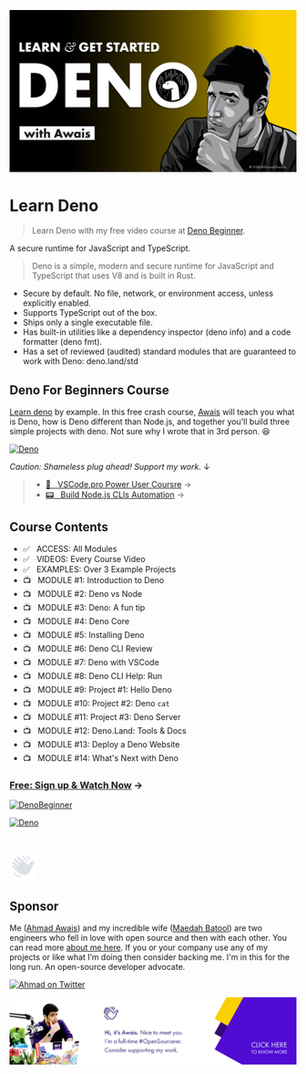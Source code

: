 [![Deno](./.github/denobeginner.com.jpg)][d]

# Learn Deno

> Learn Deno with my free video course at [Deno Beginner][d].

A secure runtime for JavaScript and TypeScript.

> Deno is a simple, modern and secure runtime for JavaScript and TypeScript that uses V8 and is built in Rust.

- Secure by default. No file, network, or environment access, unless explicitly enabled.
- Supports TypeScript out of the box.
- Ships only a single executable file.
- Has built-in utilities like a dependency inspector (deno info) and a code formatter (deno fmt).
- Has a set of reviewed (audited) standard modules that are guaranteed to work with Deno: deno.land/std

## Deno For Beginners Course

[Learn deno][d] by example. In this free crash course, [Awais](https://twitter.com/MrAhmadAwais/) will teach you what is Deno, how is Deno different than Node.js, and together you'll build three simple projects with deno. Not sure why I wrote that in 3rd person. 😆

[![Deno](https://dev-to-uploads.s3.amazonaws.com/i/jjj14b8d73adryxhzdfc.png)][d]

_Caution: Shameless plug ahead! Support my work._ ↓

> - [🚀&nbsp;&nbsp; VSCode.pro Power User Coursre][v] →
> - [📟&nbsp;&nbsp; Build Node.js CLIs Automation][n] →

## Course Contents

- ✅&nbsp;&nbsp; ACCESS: All Modules
- ✅&nbsp;&nbsp; VIDEOS: Every Course Video
- ✅&nbsp;&nbsp; EXAMPLES: Over 3 Example Projects
- 📺&nbsp;&nbsp; MODULE #1: Introduction to Deno
- 📺&nbsp;&nbsp; MODULE #2: Deno vs Node
- 📺&nbsp;&nbsp; MODULE #3: Deno: A fun tip
- 📺&nbsp;&nbsp; MODULE #4: Deno Core
- 📺&nbsp;&nbsp; MODULE #5: Installing Deno
- 📺&nbsp;&nbsp; MODULE #6: Deno CLI Review
- 📺&nbsp;&nbsp; MODULE #7: Deno with VSCode
- 📺&nbsp;&nbsp; MODULE #8: Deno CLI Help: Run
- 📺&nbsp;&nbsp; MODULE #9: Project #1: Hello Deno
- 📺&nbsp;&nbsp; MODULE #10: Project #2: Deno `cat`
- 📺&nbsp;&nbsp; MODULE #11: Project #3: Deno Server
- 📺&nbsp;&nbsp; MODULE #12: Deno.Land: Tools & Docs
- 📺&nbsp;&nbsp; MODULE #13: Deploy a Deno Website
- 📺&nbsp;&nbsp; MODULE #14: What's Next with Deno


### [Free: Sign up & Watch Now](https://DenoBeginner.com/?utm_source=dev.to&utm_medium=referral&utm_campaign=Launch%20Post) →

[![DenoBeginner](https://dev-to-uploads.s3.amazonaws.com/i/fu5h69i71xprywtz5jw1.jpg)][d]

[![Deno](https://dev-to-uploads.s3.amazonaws.com/i/jjj14b8d73adryxhzdfc.png)][d]

<br>

[![👌](https://raw.githubusercontent.com/ahmadawais/stuff/master/images/git/connect.png)](./../../)

## Sponsor

Me ([Ahmad Awais](https://twitter.com/mrahmadawais/)) and my incredible wife ([Maedah Batool](https://twitter.com/MaedahBatool/)) are two engineers who fell in love with open source and then with each other. You can read more [about me here](https://ahmadawais.com/about). If you or your company use any of my projects or like what I’m doing then consider backing me. I'm in this for the long run. An open-source developer advocate.

[![Ahmad on Twitter](https://img.shields.io/twitter/follow/mrahmadawais.svg?style=social&label=Follow%20@MrAhmadAwais)](https://twitter.com/mrahmadawais/)

[![Ahmad on Twitter](https://raw.githubusercontent.com/ahmadawais/stuff/master/sponsor/sponsor.jpg)](https://github.com/AhmadAwais/sponsor)

[v]: https://VSCode.pro/?utm_source=dev.to&utm_medium=referral&utm_campaign=Launch%20Post
[n]: https://NodeCLI.com/?utm_source=dev.to&utm_medium=referral&utm_campaign=Launch%20Post
[d]: https://denobeginner.com/?utm_source=github.com&utm_medium=referral&utm_campaign=Learn%20Deno
